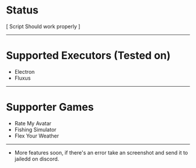 # Status
[ Script Should work properly ]

---------------
# Supported Executors (Tested on)

+ Electron
+ Fluxus
  
---------------

# Supporter Games

+ Rate My Avatar
+ Fishing Simulator
+ Flex Your Weather

---------------

+ More features soon, if there's an error take an screenshot and send it to jailedd on discord.
